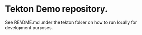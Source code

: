 # Tekton Demo repository.

See README.md under the tekton folder on how to run locally for development purposes.
